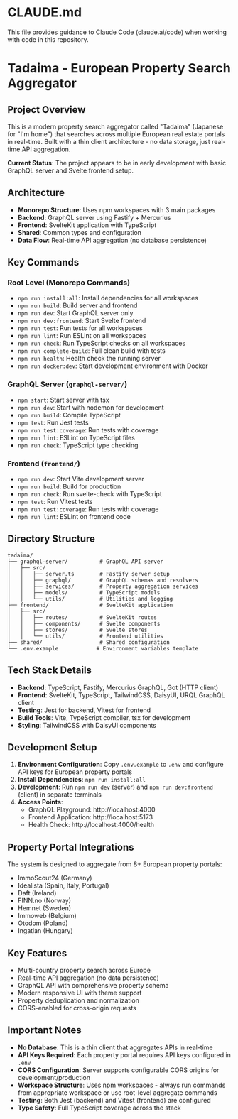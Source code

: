 # CLAUDE.md

This file provides guidance to Claude Code (claude.ai/code) when working with code in this repository.

# Tadaima - European Property Search Aggregator

## Project Overview
This is a modern property search aggregator called "Tadaima" (Japanese for "I'm home") that searches across multiple European real estate portals in real-time. Built with a thin client architecture - no data storage, just real-time API aggregation.

**Current Status**: The project appears to be in early development with basic GraphQL server and Svelte frontend setup.

## Architecture
- **Monorepo Structure**: Uses npm workspaces with 3 main packages
- **Backend**: GraphQL server using Fastify + Mercurius
- **Frontend**: SvelteKit application with TypeScript
- **Shared**: Common types and configuration
- **Data Flow**: Real-time API aggregation (no database persistence)

## Key Commands

### Root Level (Monorepo Commands)
- `npm run install:all`: Install dependencies for all workspaces
- `npm run build`: Build server and frontend
- `npm run dev`: Start GraphQL server only
- `npm run dev:frontend`: Start Svelte frontend
- `npm run test`: Run tests for all workspaces
- `npm run lint`: Run ESLint on all workspaces
- `npm run check`: Run TypeScript checks on all workspaces
- `npm run complete-build`: Full clean build with tests
- `npm run health`: Health check the running server
- `npm run docker:dev`: Start development environment with Docker

### GraphQL Server (`graphql-server/`)
- `npm start`: Start server with tsx
- `npm run dev`: Start with nodemon for development
- `npm run build`: Compile TypeScript
- `npm test`: Run Jest tests
- `npm run test:coverage`: Run tests with coverage
- `npm run lint`: ESLint on TypeScript files
- `npm run check`: TypeScript type checking

### Frontend (`frontend/`)
- `npm run dev`: Start Vite development server
- `npm run build`: Build for production
- `npm run check`: Run svelte-check with TypeScript
- `npm test`: Run Vitest tests
- `npm run test:coverage`: Run tests with coverage
- `npm run lint`: ESLint on frontend code

## Directory Structure
```
tadaima/
├── graphql-server/          # GraphQL API server
│   ├── src/
│   │   ├── server.ts        # Fastify server setup
│   │   ├── graphql/         # GraphQL schemas and resolvers
│   │   ├── services/        # Property aggregation services
│   │   ├── models/          # TypeScript models
│   │   └── utils/           # Utilities and logging
├── frontend/                # SvelteKit application
│   ├── src/
│   │   ├── routes/          # SvelteKit routes
│   │   ├── components/      # Svelte components
│   │   ├── stores/          # Svelte stores
│   │   └── utils/           # Frontend utilities
├── shared/                  # Shared configuration
└── .env.example            # Environment variables template
```

## Tech Stack Details
- **Backend**: TypeScript, Fastify, Mercurius GraphQL, Got (HTTP client)
- **Frontend**: SvelteKit, TypeScript, TailwindCSS, DaisyUI, URQL GraphQL client
- **Testing**: Jest for backend, Vitest for frontend
- **Build Tools**: Vite, TypeScript compiler, tsx for development
- **Styling**: TailwindCSS with DaisyUI components

## Development Setup

1. **Environment Configuration**: Copy `.env.example` to `.env` and configure API keys for European property portals
2. **Install Dependencies**: `npm run install:all`
3. **Development**: Run `npm run dev` (server) and `npm run dev:frontend` (client) in separate terminals
4. **Access Points**:
   - GraphQL Playground: http://localhost:4000
   - Frontend Application: http://localhost:5173
   - Health Check: http://localhost:4000/health

## Property Portal Integrations
The system is designed to aggregate from 8+ European property portals:
- ImmoScout24 (Germany)
- Idealista (Spain, Italy, Portugal)
- Daft (Ireland)
- FINN.no (Norway)
- Hemnet (Sweden)
- Immoweb (Belgium)
- Otodom (Poland)
- Ingatlan (Hungary)

## Key Features
- Multi-country property search across Europe
- Real-time API aggregation (no data persistence)
- GraphQL API with comprehensive property schema
- Modern responsive UI with theme support
- Property deduplication and normalization
- CORS-enabled for cross-origin requests

## Important Notes
- **No Database**: This is a thin client that aggregates APIs in real-time
- **API Keys Required**: Each property portal requires API keys configured in `.env`
- **CORS Configuration**: Server supports configurable CORS origins for development/production
- **Workspace Structure**: Uses npm workspaces - always run commands from appropriate workspace or use root-level aggregate commands
- **Testing**: Both Jest (backend) and Vitest (frontend) are configured
- **Type Safety**: Full TypeScript coverage across the stack